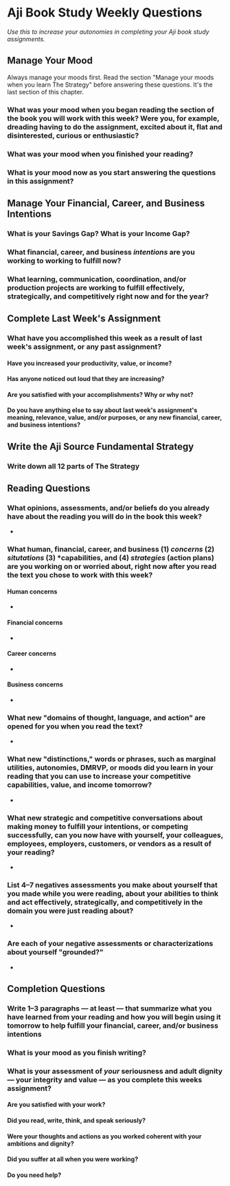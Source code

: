 # Aji Book Study Weekly Questions

*Use this to increase your autonomies in completing your Aji book study assignments.*

## Manage Your Mood

Always manage your moods first. Read the section "Manage your moods when you learn The Strategy" before answering these questions. It's the last section of this chapter.

### What was your mood when you began reading the section of the book you will work with this week? Were you, for example, dreading having to do the assignment, excited about it, flat and disinterested, curious or enthusiastic?


### What was your mood when you finished your reading?



### What is your mood now as you start answering the questions in this assignment?



## Manage Your Financial, Career, and Business Intentions

### What is your Savings Gap? What is your Income Gap? 



### What financial, career, and business *intentions* are you working to working to fulfill now?



### What learning, communication, coordination, and/or production projects are working to fulfill effectively, strategically, and competitively right now and for the year?



## Complete Last Week's Assignment

### What have you accomplished this week as a result of last week's assignment, or any past assignment?

#### Have you increased your productivity, value, or income?



#### Has anyone noticed out loud that they are increasing?



#### Are you satisfied with your accomplishments? Why or why not?



#### Do you have anything else to say about last week's assignment's meaning, relevance, value, and/or purposes, or any new financial, career, and business intentions?


## Write the Aji Source Fundamental Strategy

### Write down all 12 parts of The Strategy


## Reading Questions

### What opinions, assessments, and/or beliefs do you already have about the reading you will do in the book this week? 

- 

### What human, financial, career, and business (1) *concerns* (2) *situtations* (3) *capabilities, and (4) *strategies* (action plans) are you working on or worried about, right now after you read the text you chose to work with this week?

#### Human concerns

- 

#### Financial concerns

- 

#### Career concerns

- 

#### Business concerns

- 

### What new "domains of thought, language, and action" are opened for you when you read the text?

- 

### What new "distinctions," words or phrases, such as marginal utilities, autonomies, DMRVP, or moods did you learn in your reading that you can use to increase your competitive capabilities, value, and income tomorrow?

- 

### What new strategic and competitive conversations about making money to fulfill your intentions, or competing successfully, can you now have with yourself, your colleagues, employees, employers, customers, or vendors as a result of your reading?

- 

### List 4–7 negatives assessments you make about yourself that you made while you were reading, about your abilities to think and act effectively, strategically, and competitively in the domain you were just reading about?

- 

### Are each of your negative assessments or characterizations about yourself "grounded?"

-  


## Completion Questions

### Write 1–3 paragraphs — at least — that summarize what you have learned from your reading and how you will begin using it tomorrow to help fulfill your financial, career, and/or business intentions


### What is your mood as you finish writing?



### What is your assessment of *your* seriousness and adult dignity — your integrity and value — as you complete this weeks assignment?

#### Are you satisfied with your work?



#### Did you read, write, think, and speak seriously?



#### Were your thoughts and actions as you worked coherent with your ambitions and dignity?



#### Did you suffer at all when you were working?



#### Do you need help? 

